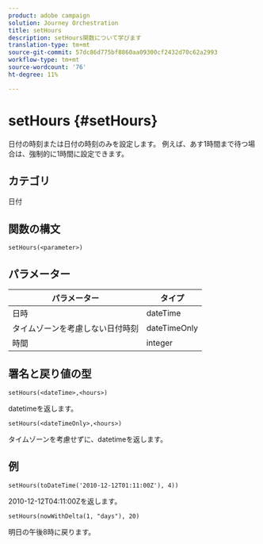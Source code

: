 ```yaml
---
product: adobe campaign
solution: Journey Orchestration
title: setHours
description: setHours関数について学びます
translation-type: tm+mt
source-git-commit: 57dc86d775bf8860aa09300cf2432d70c62a2993
workflow-type: tm+mt
source-wordcount: '76'
ht-degree: 11%

---
```



# setHours {#setHours}

日付の時刻または日付の時刻のみを設定します。 例えば、あす1時間まで待つ場合は、強制的に1時間に設定できます。

## カテゴリ

日付

## 関数の構文

`setHours(<parameter>)`

## パラメーター

| パラメーター | タイプ |
|--- |--- |
| 日時 | dateTime |
| タイムゾーンを考慮しない日付時刻 | dateTimeOnly |
| 時間 | integer |

## 署名と戻り値の型

`setHours(<dateTime>,<hours>)`

datetimeを返します。

`setHours(<dateTimeOnly>,<hours>)`

タイムゾーンを考慮せずに、datetimeを返します。

## 例

`setHours(toDateTime('2010-12-12T01:11:00Z'), 4))`

2010-12-12T04:11:00Zを返します。

`setHours(nowWithDelta(1, "days"), 20)`

明日の午後8時に戻ります。

